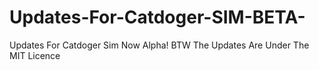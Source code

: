 # Updates-For-Catdoger-SIM-BETA-
Updates For Catdoger Sim Now Alpha!
BTW The Updates Are Under The MIT Licence 
